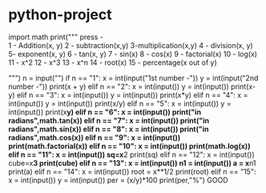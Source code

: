 # python-project
import math 
print(""" 
press -  
1 - Addition(x, y) 
2 - subtraction(x,y) 
3-multiplication(x,y) 
4 - division(x, y) 
5- exponent(x, y) 
6 - tan(x, y) 
7 - sin(x) 
8 - cos(x) 
9 - factorial(x) 
10 - log(x)
11 - x^2
12 - x^3
13 - x^n
14 - root(x)
15 - percentage(x out of y)

""") 
n = input("") 
if n == "1": 
    x = int(input("1st number -")) 
    y = int(input("2nd number -")) 
    print(x + y) 
elif n == "2": 
    x = int(input()) 
    y = int(input()) 
    print(x-y) 
elif n == "3": 
    x = int(input()) 
    y = int(input()) 
    print(x*y) 
elif n == "4": 
    x = int(input()) 
    y = int(input()) 
    print(x/y) 
elif n == "5": 
    x = int(input()) 
    y = int(input()) 
    print(x**y) 
elif n == "6": 
    x = int(input()) 
    print("in radians",math.tan(x)) 
elif n == "7": 
    x = int(input()) 
    print("in radians",math.sin(x)) 
elif n == "8": 
    x = int(input()) 
    print("in radians",math.cos(x)) 
elif n == "9": 
    x = int(input()) 
    print(math.factorial(x)) 
elif n == "10": 
    x = int(input()) 
    print(math.log(x)) 
elif n == "11":
    x = int(input())
    sq=x**2
    print(sq)
elif n == "12":
    x = int(input())
    cube=x**3
    print(cube)
elif n == "13":
    x = int(input())
    n1 = int(input())
    a = x**n1
    print(a)
elif n == "14":
    x = int(input())
    root = x**1/2
    print(root)
elif n == "15":
    x = int(input())
    y = int(input())
    per = (x/y)*100
    print(per,"%")
    GOOD
